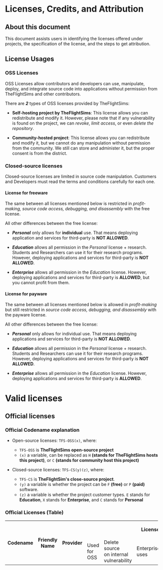 # Licenses, Credits, and Attribution

## About this document

This document assists users in identifying the licenses offered under projects, the specification of the license, and the steps to get attribution.

## License Usages

### OSS Licenses

OSS Licenses allow contributors and developers can use, manipulate, deploy, and integrate source code into applications without permission from TheFlightSims and other contributors.

There are ***2*** types of OSS licenses provided by TheFlightSims:

* **Self-hosting project by TheFlightSims**: This license allows you can redistribute and modify it. However, please note that if any vulnerability is found on the project, we can *revoke*, *limit access*, or even *delete the repository*.

* **Community-hosted project**: This license allows you can redistribute and modify it, but we cannot do any manipulation without permission from the community. We still can store and administer it, but the proper consent is from the district.

### Closed-source licenses

Closed-source licenses are limited in source code manipulation. Customers and Developers must read the terms and conditions carefully for each one.

#### License for freeware

The same between all licenses mentioned below is restricted in *profit-making, source code access, debugging, and disassembly* with the free license.

All other differences between the free license:

* ***Personal*** only allows for **individual** use. That means deploying application and services for third-party is **NOT ALLOWED**.

* ***Education*** allows all permission in the *Personal* license + research. Students and Researchers can use it for their research programs. However, deploying applications and services for third-party is **NOT ALLOWED**.

* ***Enterprise*** allows all permission in the *Education* license. However, deploying applications and services for third-party is **ALLOWED**, but you cannot profit from them.

#### License for payware

The same between all licenses mentioned below is allowed in _profit-making_ but still restricted in *source code access, debugging, and disassembly* with the payware license.

All other differences between the free license:

* ***Personal*** only allows for individual use. That means deploying applications and services for third-party is **NOT ALLOWED**.

* ***Education*** allows all permission in the *Personal* license + research. Students and Researchers can use it for their research programs. However, deploying applications and services for third-party is **NOT ALLOWED**.

* ***Enterprise*** allows all permission in the *Education* license. However, deploying applications and services for third-party is **ALLOWED**.

# Valid licenses

## Official licenses

### Official Codename explanation

* Open-source licenses: `TFS-OSS(x)`, where:
  * `TFS-OSS` is **TheFlightSims open-source project**
  * `(x)` a variable, can be replaced as `H` **(stands for TheFlightSims hosts this project)**, or `C` **(stands for community host this project)**

* Closed-source licenses: `TFS-CS(y)(z)`, where:
  * `TFS-CS` is **TheFlightSim's close-source project**.
  * `(y)` a variable is whether the project can be `F` **(free)** or `P` **(paid)** software.
  * `(z)` a variable is whether the project customer types. `E` stands for **Education**, `X` stands for **Enterprise**, and `C` stands for **Personal**

### Official Licenses (Table)

<table>
	<tr>
		<th rowspan=2>
			<strong>Codename</strong>
		</th>
    <th rowspan=2>
      <strong>Friendly Name</strong>
    </th> 
		<th rowspan=2>
			<strong>Provider</strong>
		</th>
		<td colspan="6">
			<p style="text-align: center">
				<strong>License Usage</strong>
			</p>
		</td>
	</tr>
	<tr>
		<td>Used for OSS</td>
		<td>Delete source
			<br>on internal vulnerability
			</td>
			<td>Enterprise uses</td>
			<td>Education uses</td>
			<td>Personal uses</td>
			<td>Allow to make profit</td>
		</tr>
	</table>
